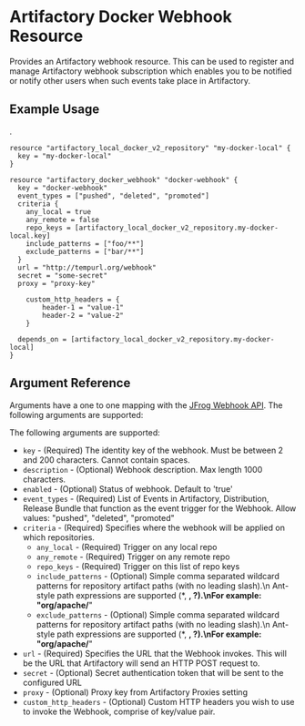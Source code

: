# Artifactory Docker Webhook Resource

Provides an Artifactory webhook resource. This can be used to register and manage Artifactory webhook subscription which enables you to be notified or notify other users when such events take place in Artifactory.

## Example Usage
.
```hcl
resource "artifactory_local_docker_v2_repository" "my-docker-local" {
  key = "my-docker-local"
}

resource "artifactory_docker_webhook" "docker-webhook" {
  key = "docker-webhook"
  event_types = ["pushed", "deleted", "promoted"]
  criteria {
    any_local = true
    any_remote = false
    repo_keys = [artifactory_local_docker_v2_repository.my-docker-local.key]
    include_patterns = ["foo/**"]
    exclude_patterns = ["bar/**"]
  }
  url = "http://tempurl.org/webhook"
  secret = "some-secret"
  proxy = "proxy-key"

	custom_http_headers = {
		header-1 = "value-1"
		header-2 = "value-2"
	}

  depends_on = [artifactory_local_docker_v2_repository.my-docker-local]
}
```

## Argument Reference

Arguments have a one to one mapping with the [JFrog Webhook API](https://www.jfrog.com/confluence/display/JFROG/Artifactory+REST+API). The following arguments are supported:

The following arguments are supported:

* `key` - (Required) The identity key of the webhook. Must be between 2 and 200 characters. Cannot contain spaces.
* `description` - (Optional) Webhook description. Max length 1000 characters.
* `enabled` - (Optional) Status of webhook. Default to 'true'
* `event_types` - (Required) List of Events in Artifactory, Distribution, Release Bundle that function as the event trigger for the Webhook. Allow values: "pushed", "deleted", "promoted"
* `criteria` - (Required) Specifies where the webhook will be applied on which repositories.
  * `any_local` - (Required) Trigger on any local repo
  * `any_remote` - (Required) Trigger on any remote repo
  * `repo_keys` - (Required) Trigger on this list of repo keys
  * `include_patterns` - (Optional) Simple comma separated wildcard patterns for repository artifact paths (with no leading slash).\n Ant-style path expressions are supported (*, **, ?).\nFor example: "org/apache/**"
  * `exclude_patterns` - (Optional) Simple comma separated wildcard patterns for repository artifact paths (with no leading slash).\n Ant-style path expressions are supported (*, **, ?).\nFor example: "org/apache/**"
* `url` - (Required) Specifies the URL that the Webhook invokes. This will be the URL that Artifactory will send an HTTP POST request to.
* `secret` - (Optional) Secret authentication token that will be sent to the configured URL
* `proxy` - (Optional) Proxy key from Artifactory Proxies setting
* `custom_http_headers` - (Optional) Custom HTTP headers you wish to use to invoke the Webhook, comprise of key/value pair.
